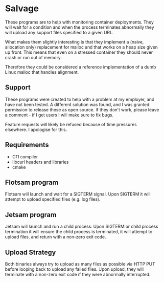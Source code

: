 # Salvage

These programs are to help with monitoring container deployments.  They will wait for a condition and when the process
terminates abnormally they will upload any support files specified to a given URL.

What makes them slightly interesting is that they implement a (naive, allocation only) replacement for malloc and
that works on a heap size given up front.  This means that even on a stressed container they should never crash or run
out of memory.

Therefore they could be considered a reference implementation of a dumb Linux malloc that handles alignment. 

## Support

These programs were created to help with a problem at my employer, and have not been tested.  A different solution was
found, and I was granted permission to release these as open source.  If they don't work, please leave a comment - if I
get users I will make sure to fix bugs.

Feature requests will likely be refused because of time pressures elsewhere.  I apologise for this.

## Requirements

* C11 compiler
* libcurl headers and libraries
* cmake

## Flotsam program

Flotsam will launch and wait for a SIGTERM signal.  Upon SIGTERM it will attempt to upload specified files (e.g. log files).

## Jetsam program

Jetsam will launch and run a child process.  Upon SIGTERM or child process termination it will ensure the child process
is terminated, it will attempt to upload files, and return with a non-zero exit code.

## Upload Strategy

Both binaries always try to upload as many files as possible via HTTP PUT before looping back to upload any failed files.
Upon upload, they will terminate with a non-zero exit code if they were abnormally interrupted.
